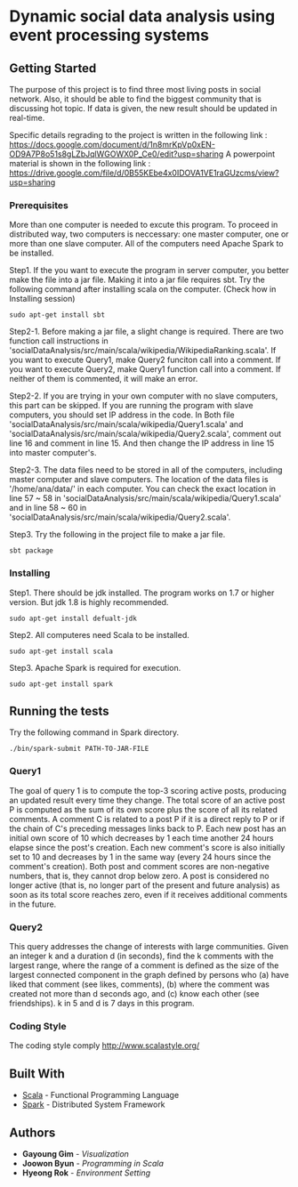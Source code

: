 # Dynamic social data analysis using event processing systems


## Getting Started

The purpose of this project is to find three most living posts in social network. Also, it should be able to find the biggest community that is discussing hot topic. If data is given, the new result should be updated in real-time.

Specific details regrading to the project is written in the following link : https://docs.google.com/document/d/1n8mrKpVp0xEN-OD9A7P8o51s8gLZbJqlWGOWX0P_Ce0/edit?usp=sharing
A powerpoint material is shown in the following link : https://drive.google.com/file/d/0B55KEbe4x0IDOVA1VE1raGUzcms/view?usp=sharing

### Prerequisites

More than one computer is needed to excute this program. To proceed in distributed way, two computers is neccessary: one master computer, one or more than one slave computer. All of the computers need Apache Spark to be installed.

Step1. If the you want to execute the program in server computer, you better make the file into a jar file. Making it into a jar file requires sbt. Try the following command after installing scala on the computer. (Check how in Installing session)
```
sudo apt-get install sbt
```

Step2-1. Before making a jar file, a slight change is required. There are two function call instructions in 'socialDataAnalysis/src/main/scala/wikipedia/WikipediaRanking.scala'. If you want to execute Query1, make Query2 funciton call into a comment. If you want to execute Query2, make Query1 function call into a comment. If neither of them is commented, it will make an error.

Step2-2. If you are trying in your own computer with no slave computers, this part can be skipped. If you are running the program with slave computers, you should set IP address in the code. In Both file 'socialDataAnalysis/src/main/scala/wikipedia/Query1.scala' and 'socialDataAnalysis/src/main/scala/wikipedia/Query2.scala', comment out line 16 and comment in line 15. And then change the IP address in line 15 into master computer's.

Step2-3. The data files need to be stored in all of the computers, including master computer and slave computers. The location of the data files is '/home/ana/data/' in each computer. You can check the exact location in line 57 ~ 58 in 'socialDataAnalysis/src/main/scala/wikipedia/Query1.scala' and in line 58 ~ 60 in 'socialDataAnalysis/src/main/scala/wikipedia/Query2.scala'.


Step3. Try the following in the project file to make a jar file.
```
sbt package
```

### Installing

Step1. There should be jdk installed. The program works on 1.7 or higher version. But jdk 1.8 is highly recommended.
```
sudo apt-get install defualt-jdk
```

Step2. All computeres need Scala to be installed.
```
sudo apt-get install scala
```

Step3. Apache Spark is required for execution.
```
sudo apt-get install spark
```

## Running the tests

Try the following command in Spark directory.
```
./bin/spark-submit PATH-TO-JAR-FILE
```

### Query1
The goal of query 1 is to compute the top-3 scoring active posts, producing an updated result every time they change.
The total score of an active post P is computed as the sum of its own score plus the score of all its related comments. A comment C is related to a post P if it is a direct reply to P or if the chain of C's preceding messages links back to P.
Each new post has an initial own score of 10 which decreases by 1 each time another 24 hours elapse since the post's creation. Each new comment's score is also initially set to 10 and decreases by 1 in the same way (every 24 hours since the comment's creation). Both post and comment scores are non-negative numbers, that is, they cannot drop below zero. A post is considered no longer active (that is, no longer part of the present and future analysis) as soon as its total score reaches zero, even if it receives additional comments in the future.

### Query2
This query addresses the change of interests with large communities.
Given an integer k and a duration d (in seconds), find the k comments with the largest range, where the range of a comment is defined as the size of the largest connected component in the graph defined by persons who (a) have liked that comment (see likes, comments), (b) where the comment was created not more than d seconds ago, and (c) know each other (see friendships).
k in 5 and d is 7 days in this program.

### Coding Style

The coding style comply http://www.scalastyle.org/


## Built With

* [Scala](https://www.scala-lang.org/) - Functional Programming Language
* [Spark](https://spark.apache.org/) - Distributed System Framework


## Authors

* **Gayoung Gim** - *Visualization*
* **Joowon Byun** - *Programming in Scala*
* **Hyeong Rok** - *Environment Setting*
